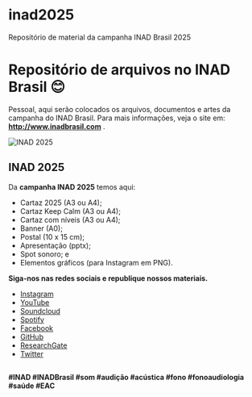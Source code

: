 # inad2025
Repositório de material da campanha INAD Brasil 2025

# Repositório de arquivos no INAD Brasil 😊 

Pessoal, aqui serão colocados os arquivos, documentos e artes da campanha do INAD Brasil.
Para mais informações, veja o site em: **http://www.inadbrasil.com** .

![INAD 2025](https://github.com/inadbrasil/inad2025/blob/main/github-banner-2025.jpg?raw=true)


## INAD 2025

Da **campanha INAD 2025** temos aqui:
 - Cartaz 2025 (A3 ou A4);
 - Cartaz Keep Calm (A3 ou A4);
 - Cartaz com níveis (A3 ou A4);
 - Banner (A0);
 - Postal (10 x 15 cm);
 - Apresentação (pptx);
 - Spot sonoro; e
 - Elementos gráficos (para Instagram em PNG).


**Siga-nos nas redes sociais e republique nossos materiais.**

-   [Instagram](http://www.instagram.com/inad.brasil)
-   [YouTube](https://www.youtube.com/@inadbrasil)
-   [Soundcloud](https://soundcloud.com/inad-brasil)
-   [Spotify](https://open.spotify.com/show/6uvlvmUAVExun7Z5VZanoZ)
-   [Facebook](https://facebook.com/inad.brasil)
-   [GitHub](https://github.com/inadbrasil/inad)
-   [ResearchGate](https://www.researchgate.net/publication/355213575_Dia_Internacional_de_Conscientizacao_Sobre_o_Ruido_-_INAD_Brasil)
-   [Twitter](https://twitter.com/intent/user?screen_name=INADBrasil)

##
  **#INAD #INADBrasil #som #audição #acústica #fono #fonoaudiologia #saúde #EAC**
